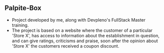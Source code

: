 ## Palpite-Box

 - Project developed by me, along with Devpleno's FullStack Master training.
 - The project is based on a website where the customer of a particular 'Store X', has access to information about the establishment in question, and can give ratings, criticisms and praise, soon after the opinion about 'Store X' the customers received a coupon discount.

